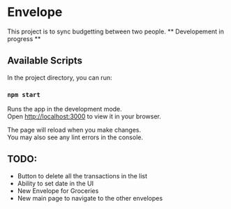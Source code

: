 # Envelope

This project is to sync budgetting between two people. ** Developement in progress **

## Available Scripts

In the project directory, you can run:

### `npm start`

Runs the app in the development mode.\
Open [http://localhost:3000](http://localhost:3000) to view it in your browser.

The page will reload when you make changes.\
You may also see any lint errors in the console.


## TODO: 
- Button to delete all the transactions in the list
- Ability to set date in the UI
- New Envelope for Groceries
- New main page to navigate to the other envelopes

